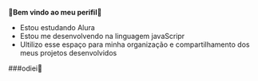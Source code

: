 **💟Bem vindo ao meu perifil💟**

- Estou estudando Alura
- Estou me desenvolvendo na linguagem javaScripr
- Ultilizo esse espaço para minha organização e compartilhamento dos meus projetos desenvolvidos



###odiei💟
